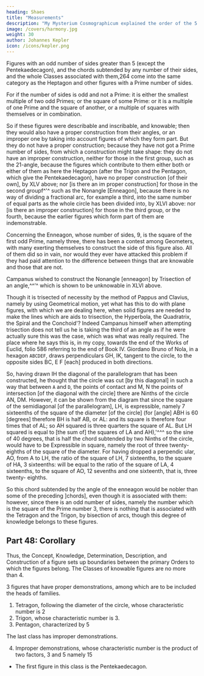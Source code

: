 ```yaml
---
heading: Shaes
title: "Measurements"
description: "My Mysterium Cosmographicum explained the order of the 5 solids in the world"
image: /covers/harmony.jpg
weight: 30
author: Johannes Kepler
icon: /icons/kepler.png
---
```




Figures with an odd number of sides greater than 5 (except the Pentekaedecagon), and the chords subtended by any number of their sides, and the whole Classes associated with them,264 come into the same category as the Heptagon and other figures with a Prime number of sides.

For if the number of sides is odd and not a Prime: it is either the smallest
multiple of two odd Primes; or the square of some Prime: or it is a multiple
of one Prime and the square of another, or a multiple of squares with themselves
or in combination.

So if these figures were describable and inscribable, and knowable; then
they would also have a proper construction from their angles, or an improper
one by taking into account figures of which they form part. But they do not  have a proper construction; because they have not got a Prime number of sides, from which a construction might take shape: they do not have an improper construction, neither for those in the first group, such as the 21-angle, because the figures which contribute to them either both or either of them as here the Heptagon (after the Trigon and the Pentagon, which give the Pentekaedecagon),
have no proper construction [of their own], by XLV above; nor [is there an im­
proper construction] for those in the second groupf^'^ such as the Nonangle
[Enneagon], because there is no way of dividing a fractional arc, for example
a third, into the same number of equal parts as the whole circle has been divided
into, by XLVI above: nor [is there an improper construction] for those in the
third group, or the fourth, because the earlier figures which form part of them
are indemonstrable.

Concerning the Enneagon, whose number of sides, 9, is the square of the first odd Prime, namely three, there has been a contest among Geometers, with many exerting themselves to construct the side of this figure also. All of them did so in vain, nor would they ever have attacked this problem if they had paid attention to the difference between things that are knowable and those that are not. 

Campanus wished to construct the Nonangle [enneagon] by Trisection of an angle,^^’^ which is shown to be unknowable in XLVI above. 

Though it is trisected of necessity by the method of Pappus and Clavius, namely by using Geometrical motion, yet what has this to do with plane figures, with which we are dealing here, when solid figures are needed to make the lines which are aids
to trisection, the Hyperbola, the Quadratrix, the Spiral and the Conchoid'? Indeed
Campanus himself when attempting trisection does not tell us he is taking the
third of an angle as if he were actually sure this was the case, which was what
was really required. The place where he says this is, in my copy, towards the
end of the Works of Euclid, folio 586 referring to the end of Book IV.
Giordano Bruno of Nola, in a hexagon `ABCDEF`, draws perpendiculars GH, IK, tangent to the circle, to the opposite sides BC, E F [each] produced in both directions. 

So, having drawn IH the diagonal of the parallelogram that has been constructed, he thought that the circle was
cut [by this diagonal] in such a way that between `A` and `D`, the points of contact and M, N the points of
intersection [of the diagonal with the circle] there are Ninths of the circle AN, DM. However, it can be shown
from the diagram that since the square of the semidiagonal [of the parallelogram], LH, is expressible,
namely 7 sixteenths of the square of the diameter [of
the circle] (for [angle] ABH is 60 [degrees] therefore
BH is half AB, or AL: and its square is therefore four
times that of AL; so AH squared is three quarters the
square of AL. But LH squared is equal to [the sum of] the squares of LA and
AH),'^^^ so the sine of 40 degrees, that is half the chord subtended by two Ninths
of the circle, would have to be Expressible in square, namely the root of three
twenty-eighths of the square of the diameter. For having dropped a perpendic­
ular, AO, from A to LH, the ratio of the square of LH, 7 sixteenths, to the square of HA, 3 sixteenths: will be equal to the ratio of the square of LA, 4 sixteenths, to the square of AO, 12 sevenths and one sixteenth, that is, three twenty-
eighths. 

So this chord subtended by the angle of the enneagon would be nobler than some of the preceding ]chords], even though it is associated with them: however, since there is an odd number of sides, namely the number which is the square of the Prime number 3, there is nothing that is associated with the Tetragon and the Trigon, by bisection of arcs, though this degree of knowledge belongs to these figures.
 


## Part 48: Corollary 

Thus, the Concept, Knowledge, Determination, Description, and Construction of a figure sets up boundaries between the primary Orders to which the figures belong. The Classes of knowable figures are no more than 4. 

3 figures that have proper demonstrations, among which are to be included the heads of families.

1. Tetragon, following the diameter of the circle, whose characteristic number is 2 
2. Trigon, whose characteristic number is 3.
3. Pentagon, characterized by 5

The last class has improper demonstrations.

4. Improper demonstrations, whose characteristic number is the product of two factors, 3 and 5 namely 15
- The first figure in this class is the Pentekaedecagon.
